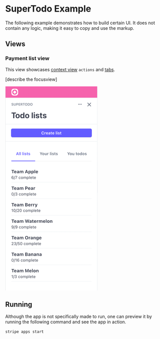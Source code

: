 # SuperTodo Example

The following example demonstrates how to build certain UI. It does not contain
any logic, making it easy to copy and use the markup. 

## Views

### Payment list view

This view showcases [context view](https://stripe.com/docs/stripe-apps/ui-toolkit/components/contextview)
`actions` and [tabs](https://stripe.com/docs/stripe-apps/ui-toolkit/components/tabs).

[describe the focusview]

![A screenshot of the Payment list view](PaymentListView.png)

## Running

Although the app is not specifically made to run, one can preview it by running
the following command and see the app in action.

```
stripe apps start
```
